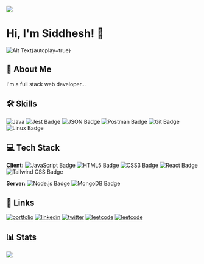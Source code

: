 
[![](https://visitcount.itsvg.in/api?id=siddhesh-coder&label=Profile%20Views&icon=0&pretty=true)](https://visitcount.itsvg.in)
# Hi, I'm Siddhesh! 👋
![Alt Text](https://media0.giphy.com/media/bGgsc5mWoryfgKBx1u/giphy.gif?cid=ecf05e47i9gw2ciss7bdtzkv8tqltnqmr1ov32grbxd8kys6&ep=v1_gifs_search&rid=giphy.gif&ct=g){autoplay=true}

## 🚀 About Me
I'm a full stack web developer...

## 🛠 Skills
![Java](https://img.shields.io/badge/Java-%23ED8B00?logo=java&&logoColor=fff&style=flat-square) ![Jest Badge](https://img.shields.io/badge/Jest-C21325?logo=jest&logoColor=fff&style=flat-square) ![JSON Badge](https://img.shields.io/badge/JSON-000?logo=json&logoColor=fff&style=flat-square) ![Postman Badge](https://img.shields.io/badge/Postman-FF6C37?logo=postman&logoColor=fff&style=flat-square) ![Git Badge](https://img.shields.io/badge/Git-F05032?logo=git&logoColor=fff&style=flat-square) ![Linux Badge](https://img.shields.io/badge/Linux-FCC624?logo=linux&logoColor=000&style=flat-square)
## 💻 Tech Stack

**Client:** 
![JavaScript Badge](https://img.shields.io/badge/JavaScript-F7DF1E?logo=javascript&logoColor=000&style=flat) ![HTML5 Badge](https://img.shields.io/badge/HTML5-E34F26?logo=html5&logoColor=fff&style=flat-square) ![CSS3 Badge](https://img.shields.io/badge/CSS3-1572B6?logo=css3&logoColor=fff&style=flat-square) ![React Badge](https://img.shields.io/badge/React-61DAFB?logo=react&logoColor=000&style=flat-square) ![Tailwind CSS Badge](https://img.shields.io/badge/Tailwind%20CSS-06B6D4?logo=tailwindcss&logoColor=000&style=flat-square)

**Server:**
![Node.js Badge](https://img.shields.io/badge/Node.js-393?logo=nodedotjs&logoColor=fff&style=flat-square) ![MongoDB Badge](https://img.shields.io/badge/MongoDB-47A248?logo=mongodb&logoColor=fff&style=flat-square)

## 🔗 Links
[![portfolio](https://img.shields.io/badge/my_portfolio-FF0000?style=for-the-badge&logo=ko-fi&logoColor=white)](https://siddhesh-coder.github.io/SiddheshsPortfolio.github.io/)
[![linkedin](https://img.shields.io/badge/linkedin-0A66C2?style=for-the-badge&logo=linkedin&logoColor=white)](https://www.linkedin.com/in/siddhesh-bhosale2000/)
[![twitter](https://img.shields.io/badge/twitter-1DA1F2?style=for-the-badge&logo=twitter&logoColor=white)](https://twitter.com/Siddhes16213591)
[![leetcode](https://img.shields.io/badge/leetcode-FFC300?style=for-the-badge&logo=leetcode&logoColor=000)](https://leetcode.com/bhosalesiddhesh2000/)
[![leetcode](https://img.shields.io/badge/GeeksforGeeks-228B22?style=for-the-badge&logo=geeksforgeeks&logoColor=000)](https://auth.geeksforgeeks.org/user/bhosalesiddhesh2000)


## 📊 Stats

![](https://github-readme-streak-stats.herokuapp.com/?user=siddhesh-coder&theme=dark&hide_border=false)
